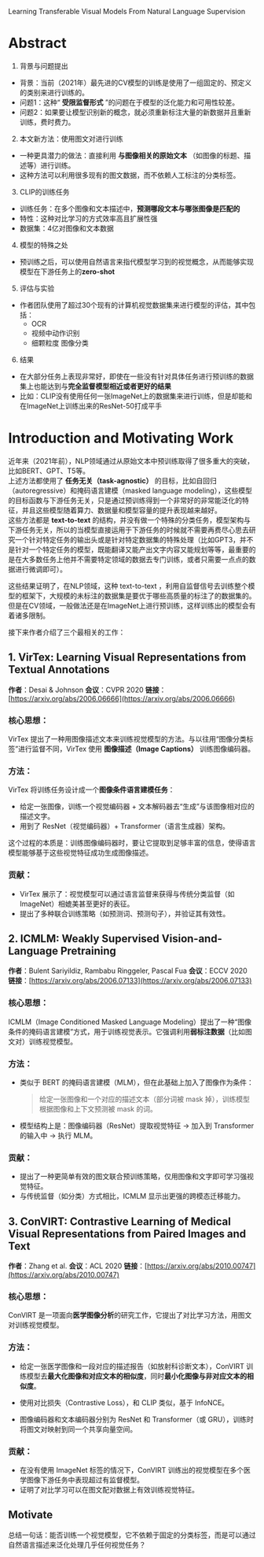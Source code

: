 Learning Transferable Visual Models From Natural Language Supervision

# Abstract

1. 背景与问题提出

- 背景：当前（2021年）最先进的CV模型的训练是使用了一组固定的、预定义的类别来进行训练的。
- 问题1：这种“ **受限监督形式** ”的问题在于模型的泛化能力和可用性较差。
- 问题2：如果要让模型识别新的概念，就必须重新标注大量的新数据并且重新训练，费时费力。

2. 本文新方法：使用图文对进行训练

- 一种更具潜力的做法：直接利用 **与图像相关的原始文本** （如图像的标题、描述等）进行训练。
- 这种方法可以利用很多现有的图文数据，而不依赖人工标注的分类标签。

3. CLIP的训练任务

- 训练任务：在多个图像和文本描述中，**预测哪段文本与哪张图像是匹配的**
- 特性：这种对比学习的方式效率高且扩展性强
- 数据集：4亿对图像和文本数据

4. 模型的特殊之处

- 预训练之后，可以使用自然语言来指代模型学习到的视觉概念，从而能够实现模型在下游任务上的**zero-shot**

5. 评估与实验

- 作者团队使用了超过30个现有的计算机视觉数据集来进行模型的评估，其中包括：
    - OCR
    - 视频中动作识别
    - 细颗粒度 图像分类

6. 结果

- 在大部分任务上表现非常好，即使在一些没有针对具体任务进行预训练的数据集上也能达到与**完全监督模型相近或者更好的结果**
- 比如：CLIP没有使用任何一张ImageNet上的数据集来进行训练，但是却能和在ImageNet上训练出来的ResNet-50打成平手

# Introduction and Motivating Work

近年来（2021年前），NLP领域通过从原始文本中预训练取得了很多重大的突破，比如BERT、GPT、T5等。       
上述方法都使用了 **任务无关（task-agnostic）** 的目标，比如自回归（autoregressive）和掩码语言建模（masked language modeling），这些模型的目标函数与下游任务无关，只是通过预训练得到一个非常好的非常能泛化的特征，并且这些模型随着算力、数据量和模型容量的提升表现越来越好。          
这些方法都是 **text-to-text** 的结构，并没有做一个特殊的分类任务，模型架构与下游任务无关，所以的当模型直接运用于下游任务的时候就不需要再费尽心思去研究一个针对特定任务的输出头或是针对特定数据集的特殊处理（比如GPT3，并不是针对一个特定任务的模型，既能翻译又能产出文字内容又能规划等等，最重要的是在大多数任务上他并不需要特定领域的数据去专门训练，或者只需要一点点的数据进行微调即可）。     

这些结果证明了，在NLP领域，这种 text-to-text ，利用自监督信号去训练整个模型的框架下，大规模的未标注的数据集是要优于哪些高质量的标注了的数据集的。      
但是在CV领域，一般做法还是在ImageNet上进行预训练，这样训练出的模型会有着诸多限制。

接下来作者介绍了三个最相关的工作：

## 1. **VirTex: Learning Visual Representations from Textual Annotations**

**作者**：Desai & Johnson
**会议**：CVPR 2020
**链接**：[https://arxiv.org/abs/2006.06666](https://arxiv.org/abs/2006.06666)

### 核心思想：

VirTex 提出了一种用图像描述文本来训练视觉模型的方法。与以往用“图像分类标签”进行监督不同，VirTex 使用 **图像描述（Image Captions）** 训练图像编码器。

### 方法：

VirTex 将训练任务设计成一个**图像条件语言建模任务**：

* 给定一张图像，训练一个视觉编码器 + 文本解码器去“生成”与该图像相对应的描述文字。
* 用到了 ResNet（视觉编码器）+ Transformer（语言生成器）架构。

这个过程的本质是：训练图像编码器时，要让它提取到足够丰富的信息，使得语言模型能够基于这些视觉特征成功生成图像描述。

### 贡献：

* VirTex 展示了：视觉模型可以通过语言监督来获得与传统分类监督（如 ImageNet）相媲美甚至更好的表征。
* 提出了多种联合训练策略（如预测词、预测句子），并验证其有效性。


## 2. **ICMLM: Weakly Supervised Vision-and-Language Pretraining**

**作者**：Bulent Sariyildiz, Rambabu Ringgeler, Pascal Fua
**会议**：ECCV 2020
**链接**：[https://arxiv.org/abs/2006.07133](https://arxiv.org/abs/2006.07133)

### 核心思想：

ICMLM（Image Conditioned Masked Language Modeling）提出了一种“图像条件的掩码语言建模”方式，用于训练视觉表示。它强调利用**弱标注数据**（比如图文对）训练视觉模型。

### 方法：

* 类似于 BERT 的掩码语言建模（MLM），但在此基础上加入了图像作为条件：

  > 给定一张图像和一个对应的描述文本（部分词被 mask 掉），训练模型根据图像和上下文预测被 mask 的词。

* 模型结构上是：图像编码器（ResNet）提取视觉特征 → 加入到 Transformer 的输入中 → 执行 MLM。

### 贡献：

* 提出了一种更简单有效的图文联合预训练策略，仅用图像和文字即可学习强视觉特征。
* 与传统监督（如分类）方式相比，ICMLM 显示出更强的跨模态迁移能力。

## 3. **ConVIRT: Contrastive Learning of Medical Visual Representations from Paired Images and Text**

**作者**：Zhang et al.
**会议**：ACL 2020
**链接**：[https://arxiv.org/abs/2010.00747](https://arxiv.org/abs/2010.00747)

### 核心思想：

ConVIRT 是一项面向**医学图像分析**的研究工作，它提出了对比学习方法，用图文对训练视觉模型。

### 方法：

* 给定一张医学图像和一段对应的描述报告（如放射科诊断文本），ConVIRT 训练模型去**最大化图像和对应文本的相似度**，同时**最小化图像与非对应文本的相似度**。

* 使用对比损失（Contrastive Loss），和 CLIP 类似，基于 InfoNCE。

* 图像编码器和文本编码器分别为 ResNet 和 Transformer（或 GRU），训练时将图文对映射到同一个共享向量空间。

### 贡献：

* 在没有使用 ImageNet 标签的情况下，ConVIRT 训练出的视觉模型在多个医学图像下游任务中表现超过有监督模型。
* 证明了对比学习可以在图文配对数据上有效训练视觉特征。

## Motivate

总结一句话：能否训练一个视觉模型，它不依赖于固定的分类标签，而是可以通过自然语言描述来泛化处理几乎任何视觉任务？

